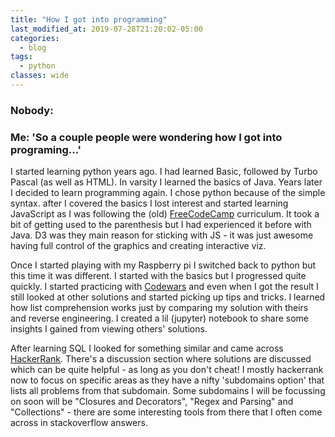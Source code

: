 ```yaml
---
title: "How I got into programming"
last_modified_at: 2019-07-28T21:20:02-05:00
categories:
  - blog
tags:
  - python
classes: wide
---
```

### Nobody:
### Me: 'So a couple people were wondering how I got into programing...'
I started learning python years ago. I had learned Basic, followed by Turbo Pascal (as well as HTML). In varsity I learned the basics of Java. Years later I decided to learn programming again. I chose python because of the simple syntax. after I covered the basics I lost interest and started learning JavaScript as I was following the (old) [FreeCodeCamp](https://learn.freecodecamp.org/) curriculum. It took a bit of getting used to the parenthesis but I had experienced it before with Java.
D3 was they main reason for sticking with JS - it was just awesome having full control of the graphics and creating interactive viz.

Once I started playing with my Raspberry pi I switched back to python but this time it was different. I started with the basics but I progressed quite quickly. I started practicing with [Codewars](https://www.codewars.com/) and even when I got the result I still looked at other solutions and started picking up tips and tricks. I learned how list comprehension works just by comparing my solution with theirs and reverse engineering.
I created a lil (jupyter) notebook to share some insights I gained from viewing others' solutions.

After learning SQL I looked for something similar and came across [HackerRank](https://www.hackerrank.com). There's a discussion section where solutions are discussed which can be quite helpful - as long as you don't cheat!
I mostly hackerrank now to focus on specific areas as they have a nifty 'subdomains option' that lists all problems from that subdomain. Some subdomains I will be focussing on soon will be "Closures and Decorators", "Regex and Parsing" and "Collections" - there are some interesting tools from there that I often come across in stackoverflow answers.
